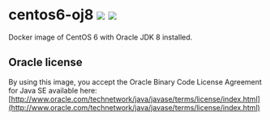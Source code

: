 # centos6-oj8 [![][layers-badge]][layers-link] [![][version-badge]][dockerhub-link]
           
[layers-badge]: https://images.microbadger.com/badges/image/prestodev/centos6-oj8.svg
[layers-link]: https://microbadger.com/images/prestodev/centos6-oj8
[version-badge]: https://images.microbadger.com/badges/version/prestodev/centos6-oj8.svg
[dockerhub-link]: https://hub.docker.com/r/prestodev/centos6-oj8

Docker image of CentOS 6 with Oracle JDK 8 installed.

## Oracle license

By using this image, you accept the Oracle Binary Code License Agreement for Java SE available here:
[http://www.oracle.com/technetwork/java/javase/terms/license/index.html](http://www.oracle.com/technetwork/java/javase/terms/license/index.html)

